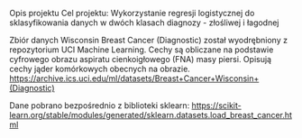 Opis projektu
Cel projektu: Wykorzystanie regresji logistycznej do sklasyfikowania danych w dwóch klasach diagnozy - złośliwej i łagodnej

Zbiór danych Wisconsin Breast Cancer (Diagnostic) został wyodrębniony z repozytorium UCI Machine Learning. Cechy są obliczane na podstawie cyfrowego obrazu aspiratu cienkoigłowego (FNA) masy piersi. Opisują cechy jąder komórkowych obecnych na obrazie. https://archive.ics.uci.edu/ml/datasets/Breast+Cancer+Wisconsin+(Diagnostic)

Dane pobrano bezpośrednio z biblioteki sklearn: https://scikit-learn.org/stable/modules/generated/sklearn.datasets.load_breast_cancer.html
